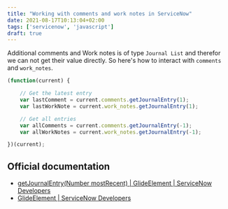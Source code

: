 ```yaml
---
title: "Working with comments and work notes in ServiceNow"
date: 2021-08-17T10:13:04+02:00
tags: ['servicenow', 'javascript']
draft: true
---
```


Additional comments and Work notes is of type `Journal List` and therefor we can not get their value directly. So here's how to interact with `comments` and `work_notes`.

```javascript
(function(current) {

    // Get the latest entry
    var lastComment = current.comments.getJournalEntry(1);
    var lastWorkNote = current.work_notes.getJournalEntry(1);

    // Get all entries
    var allComments = current.comments.getJournalEntry(-1);
    var allWorkNotes = current.work_notes.getJournalEntry(-1);

})(current);
```

## Official documentation

- [getJournalEntry(Number mostRecent) | GlideElement | ServiceNow Developers](https://developer.servicenow.com/dev.do#!/reference/api/quebec/server/no-namespace/c_GlideElementScopedAPI#SGE-getJournalEntry_N)
- [GlideElement | ServiceNow Developers](https://developer.servicenow.com/dev.do#!/reference/api/quebec/server/no-namespace/c_GlideElementScopedAPI)
